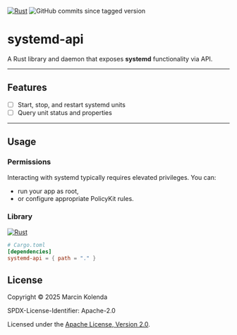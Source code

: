 [![Rust](https://github.com/cestrand/systemd-api/actions/workflows/rust.yml/badge.svg?branch=master)](https://github.com/cestrand/systemd-api/actions/workflows/rust.yml)
![GitHub commits since tagged version](https://img.shields.io/github/commits-since/cestrand/systemd-api/0.1.0)

# systemd-api

A Rust library and daemon that exposes **systemd** functionality via API.

---

## Features

- [ ] Start, stop, and restart systemd units
- [ ] Query unit status and properties

---

## Usage

### Permissions

Interacting with systemd typically requires elevated privileges. You can:

- run your app as root,
- or configure appropriate PolicyKit rules.

### Library
[![Rust](https://github.com/cestrand/systemd-api/actions/workflows/rust.yml/badge.svg?branch=master)](https://github.com/cestrand/systemd-api/actions/workflows/rust.yml)

```toml
# Cargo.toml
[dependencies]
systemd-api = { path = "." }
```

## License

Copyright © 2025 Marcin Kolenda  

SPDX-License-Identifier: Apache-2.0 

Licensed under the [Apache License, Version 2.0](https://www.apache.org/licenses/LICENSE-2.0).
